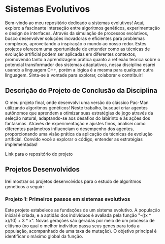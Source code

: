 # Sistemas Evolutivos

Bem-vindo ao meu repositório dedicado a sistemas evolutivos! Aqui, exploro a fascinante interseção entre algoritmos genéticos, experimentação e design de interfaces. Através da simulação de processos evolutivos, busco desenvolver soluções inovadoras e eficientes para problemas complexos, aproveitando a inspiração o mundo ao nosso redor. Estes projetos oferecem uma oportunidade de entender como as técnicas de evolução artificial podem ser aplicadas em diferentes contextos, promovendo tanto a aprendizagem prática quanto a reflexão teórica sobre o potencial transformador dos sistemas adaptativos, nessa disciplina esarei usando a linguagem C++, porém a lógica é a mesma para qualquer outra linguagem. Sinta-se à vontade para explorar, colaborar e contribuir!

## Descrição do Projeto de Conclusão da Disciplina

O meu projeto final, onde desenvolvi uma versão do clássico Pac-Man utilizando algoritmos genéticos! Neste trabalho, busquei criar agentes autônomos que aprendem a otimizar suas estratégias de jogo através da seleção natural, adaptando-se aos desafios do labirinto e às ações dos fantasmas. Através de experimentação e ajustes finos, analisei como diferentes parâmetros influenciam o desempenho dos agentes, proporcionando uma visão prática da aplicação de técnicas de evolução artificial. Convido você a explorar o código, entender as estratégias implementadas!

Link para o repositório do projeto

## Projetos Desenvolvidos

Irei mostrar os projetos desenvolvidos para o estudo de algoritmos geneticos a seguir:

### Projeto 1: Primeiros passos em sistemas evolutivos

Este projeto estabelece as fundações de um sistema evolutivo. A população inicial é criada, e a aptidão dos indivíduos é avaliada pela função "-((x * x)/10) + 3 * x". Novas gerações são geradas por meio de um processo de elitismo (no qual o melhor indivíduo passa seus genes para toda a população, acompanhado de uma taxa de mutação). O objetivo principal é identificar o máximo global da função.

